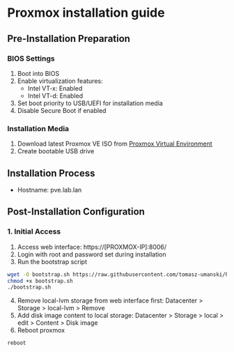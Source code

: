 # Proxmox installation guide

## Pre-Installation Preparation
### BIOS Settings
1. Boot into BIOS
2. Enable virtualization features:
   - Intel VT-x: Enabled 
   - Intel VT-d: Enabled 
3. Set boot priority to USB/UEFI for installation media 
4. Disable Secure Boot if enabled

### Installation Media
1. Download latest Proxmox VE ISO from [Proxmox Virtual Environment](https://www.proxmox.com/en/downloads/proxmox-virtual-environment)
2. Create bootable USB drive

## **Installation Process**
- Hostname: pve.lab.lan

## **Post-Installation Configuration**
### 1. Initial Access
1. Access web interface: https://[PROXMOX-IP]:8006/
2. Login with root and password set during installation
3. Run the bootstrap script
```bash
wget -O bootstrap.sh https://raw.githubusercontent.com/tomasz-umanski/home-server/main/proxmox/bootstrap.sh
chmod +x bootstrap.sh
./bootstrap.sh
```
4. Remove local-lvm storage from web interface first: Datacenter > Storage > local-lvm > Remove
5. Add disk image content to local storage: Datacenter > Storage > local > edit > Content > Disk image
6. Reboot proxmox
```bash
reboot
```
